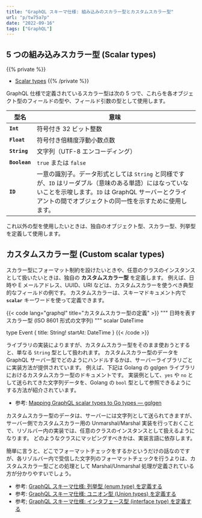 ```yaml
---
title: "GraphQL スキーマ仕様: 組み込みのスカラー型とカスタムスカラー型"
url: "p/tw75a7p"
date: "2022-09-16"
tags: ["GraphQL"]
---
```


5 つの組み込みスカラー型 (Scalar types)
----

{{% private %}}
- [Scalar types](https://graphql.org/learn/schema/#scalar-types)
{{% /private %}}

GraphQL 仕様で定義されているスカラー型は次の 5 つで、これらを各オブジェクト型のフィールドの型や、フィールド引数の型として使用します。

| 型名 | 意味 |
| ---- | ---- |
| __`Int`__ | 符号付き 32 ビット整数 |
| __`Float`__ | 符号付き倍精度浮動小数点数 |
| __`String`__ | 文字列（UTF-8 エンコーディング） |
| __`Boolean`__ | `true` または `false` |
| __`ID`__ | 一意の識別子。データ形式としては `String` と同様ですが、`ID` はリーダブル（意味のある単語）にはなっていないことを示唆します。`ID` は GraphQL サーバーとクライアントの間でオブジェクトの同一性を示すために使用します。 |

これ以外の型を使用したいときは、独自のオブジェクト型、スカラー型、列挙型を定義して使用します。


カスタムスカラー型 (Custom scalar types)
----

スカラー型にフォーマット制約を設けたいときや、任意のクラスのインスタンスとして扱いたいときは、独自の __カスタムスカラー型__ を定義します。
例えば、日時や E メールアドレス、UUID、URI などは、カスタムスカラーを使うべき典型的なフィールドの例です。
カスタムスカラーは、スキーマドキュメント内で __`scalar`__ キーワードを使って定義できます。

{{< code lang="graphql" title="カスタムスカラー型の定義" >}}
"""
日時を表すスカラー型 (ISO 8601 形式の文字列)
"""
scalar DateTime

type Event {
  title: String!
  startAt: DateTime
}
{{< /code >}}

ライブラリの実装によりますが、カスタムスカラー型をそのまま使おうとすると、単なる `String` 型として扱われます。
カスタムスカラー型のデータを GraphQL サーバー型でどのようにハンドルするかは、サーバーライブラリごとに実装方法が提供されています。
例えば、下記は Golang の gqlgen ライブラリにおけるカスタムスカラー型のドキュメントです。
実装例として、`yes` や `no` として送られてきた文字列データを、Golang の `bool` 型として参照できるようにする方法が紹介されています。

- 参考: [Mapping GraphQL scalar types to Go types — gqlgen](https://gqlgen.com/reference/scalars/)

カスタムスカラー型のデータは、サーバーには文字列として送られてきますが、サーバー側でカスタムスカラー用の Unmarshal/Marshal 実装を行っておくことで、リゾルバー内の実装では、任意のクラスのインスタンスとして扱えるようになります。
どのようなクラスにマッピングすべきかは、実装言語に依存します。

簡単に言うと、どこでフォーマットチェックをするかというだけの話なのですが、各リゾルバー内で受信した文字列のフォーマットチェックを行うよりは、カスタムスカラー型ごとの処理として Marshal/Unmarshal 処理が定義されている方が分かりやすいでしょう。

- 参考: [GraphQL スキーマ仕様: 列挙型 (enum type) を定義する](/p/isotm77/)
- 参考: [GraphQL スキーマ仕様: ユニオン型 (Union types) を定義する](/p/vqsyz9j/)
- 参考; [GraphQL スキーマ仕様: インタフェース型 (interface type) を定義する](/p/yp9mv5d/)

